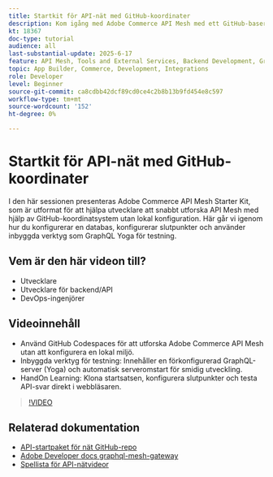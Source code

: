 ```yaml
---
title: Startkit för API-nät med GitHub-koordinater
description: Kom igång med Adobe Commerce API Mesh med ett GitHub-baserat startpaket - ingen lokal konfiguration krävs.
kt: 18367
doc-type: tutorial
audience: all
last-substantial-update: 2025-6-17
feature: API Mesh, Tools and External Services, Backend Development, GraphQL, Storefront
topic: App Builder, Commerce, Development, Integrations
role: Developer
level: Beginner
source-git-commit: ca8cdbb42dcf89cd0ce4c2b8b13b9fd454e8c597
workflow-type: tm+mt
source-wordcount: '152'
ht-degree: 0%

---
```



# Startkit för API-nät med GitHub-koordinater

I den här sessionen presenteras Adobe Commerce API Mesh Starter Kit, som är utformat för att hjälpa utvecklare att snabbt utforska API Mesh med hjälp av GitHub-koordinatsystem utan lokal konfiguration. Här går vi igenom hur du konfigurerar en databas, konfigurerar slutpunkter och använder inbyggda verktyg som GraphQL Yoga för testning.

## Vem är den här videon till?

* Utvecklare
* Utvecklare för backend/API
* DevOps-ingenjörer

## Videoinnehåll

* Använd GitHub Codespaces för att utforska Adobe Commerce API Mesh utan att konfigurera en lokal miljö.
* Inbyggda verktyg för testning: Innehåller en förkonfigurerad GraphQL-server (Yoga) och automatisk serveromstart för smidig utveckling.
* HandOn Learning: Klona startsatsen, konfigurera slutpunkter och testa API-svar direkt i webbläsaren.

>[!VIDEO](https://video.tv.adobe.com/v/3464021?learn=on&enablevpops&captions=swe)

## Relaterad dokumentation

* [API-startpaket för nät GitHub-repo](https://github.com/adobe-commerce/api-mesh-starter-kit)
* [Adobe Developer docs graphql-mesh-gateway](https://developer.adobe.com/graphql-mesh-gateway/)
* [Spellista för API-nätvideor](https://experienceleague.adobe.com/sv/playlists/commerce-get-started-app-builder-and-api-mesh)
